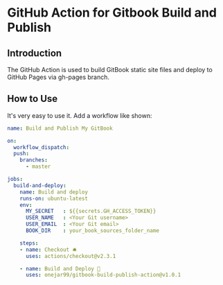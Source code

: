 # GitHub Action for Gitbook Build and Publish

## Introduction

The GitHub Action is used to build GitBook static site files and deploy to GitHub Pages via gh-pages branch.

## How to Use

It's very easy to use it. Add a workflow like shown:

```yaml
name: Build and Publish My GitBook

on:
  workflow_dispatch:
  push:
    branches:
      - master

jobs:
  build-and-deploy:
    name: Build and deploy
    runs-on: ubuntu-latest
    env:
      MY_SECRET   : ${{secrets.GH_ACCESS_TOKEN}}
      USER_NAME   : <Your Git username>
      USER_EMAIL  : <Your Git email>
      BOOK_DIR    : your_book_sources_folder_name

    steps:
    - name: Checkout 🛎️
      uses: actions/checkout@v2.3.1

    - name: Build and Deploy 🚀
      uses: onejar99/gitbook-build-publish-action@v1.0.1
```
